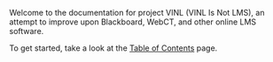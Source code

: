 Welcome to the documentation for project VINL (VINL Is Not LMS), an attempt to improve upon Blackboard, WebCT, and other online LMS software.

To get started, take a look at the [Table of Contents](TableOfContents.md) page.
